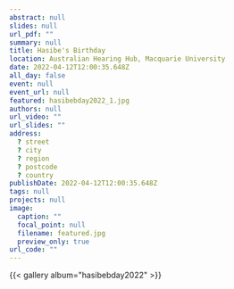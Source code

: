 ```yaml
---
abstract: null
slides: null
url_pdf: ""
summary: null
title: Hasibe's Birthday
location: Australian Hearing Hub, Macquarie University
date: 2022-04-12T12:00:35.648Z
all_day: false
event: null
event_url: null
featured: hasibebday2022_1.jpg
authors: null
url_video: ""
url_slides: ""
address:
  ? street
  ? city
  ? region
  ? postcode
  ? country
publishDate: 2022-04-12T12:00:35.648Z
tags: null
projects: null
image:
  caption: ""
  focal_point: null
  filename: featured.jpg
  preview_only: true
url_code: ""
---
```


{{< gallery album="hasibebday2022" >}}

